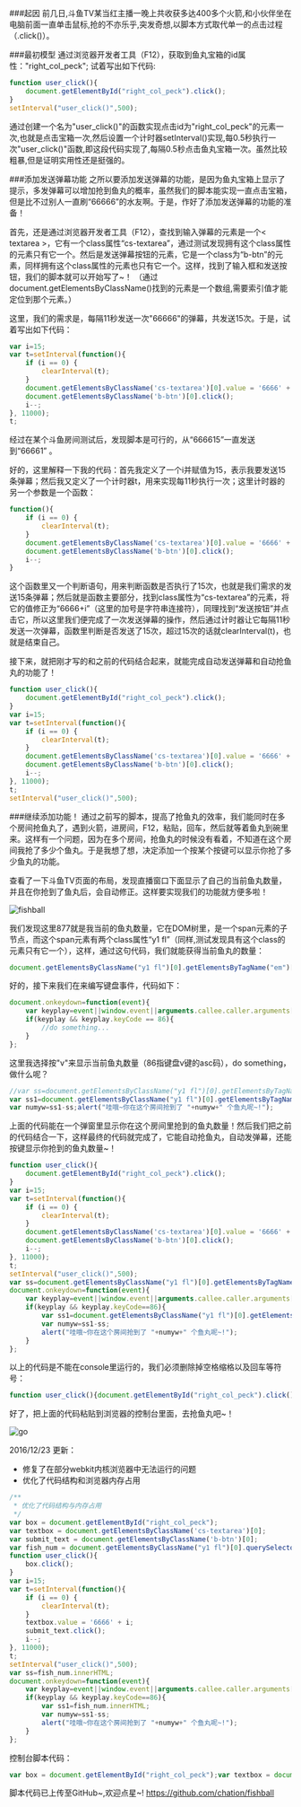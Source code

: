 ###起因
前几日,斗鱼TV某当红主播一晚上共收获多达400多个火箭,和小伙伴坐在电脑前面一直单击鼠标,抢的不亦乐乎,突发奇想,以脚本方式取代单一的点击过程（.click()）。

###最初模型
通过浏览器开发者工具（F12），获取到鱼丸宝箱的id属性："right_col_peck";
试着写出如下代码:
```javascript
function user_click(){
	document.getElementById("right_col_peck").click();
}
setInterval("user_click()",500);
```
通过创建一个名为"user_click()"的函数实现点击id为"right_col_peck"的元素一次,也就是点击宝箱一次,然后设置一个计时器setInterval()实现,每0.5秒执行一次"user_click()"函数,即这段代码实现了,每隔0.5秒点击鱼丸宝箱一次。虽然比较粗暴,但是证明实用性还是挺强的。

###添加发送弹幕功能
之所以要添加发送弹幕的功能，是因为鱼丸宝箱上显示了提示，多发弹幕可以增加抢到鱼丸的概率，虽然我们的脚本能实现一直点击宝箱，但是比不过别人一直刷“66666”的水友啊。于是，作好了添加发送弹幕的功能的准备！

首先，还是通过浏览器开发者工具（F12），查找到输入弹幕的元素是一个< textarea >，它有一个class属性“cs-textarea”，通过测试发现拥有这个class属性的元素只有它一个。然后是发送弹幕按钮的元素，它是一个class为“b-btn”的元素，同样拥有这个class属性的元素也只有它一个。这样，找到了输入框和发送按钮，我们的脚本就可以开始写了~！
（通过document.getElementsByClassName()找到的元素是一个数组,需要索引值才能定位到那个元素。）

这里，我们的需求是，每隔11秒发送一次"66666"的弹幕，共发送15次。于是，试着写出如下代码：
```javascript
var i=15;
var t=setInterval(function(){
	if (i == 0) { 
		clearInterval(t);
	} 	
	document.getElementsByClassName('cs-textarea')[0].value = '6666' + i; 
	document.getElementsByClassName('b-btn')[0].click(); 
	i--;
}, 11000);
t;
```
经过在某个斗鱼房间测试后，发现脚本是可行的，从“666615”一直发送到“66661” 。

好的，这里解释一下我的代码：首先我定义了一个i并赋值为15，表示我要发送15条弹幕；然后我又定义了一个计时器t，用来实现每11秒执行一次；这里计时器的另一个参数是一个函数：
```javascript
function(){
	if (i == 0) { 
		clearInterval(t);
	} 	
	document.getElementsByClassName('cs-textarea')[0].value = '6666' + i; 
	document.getElementsByClassName('b-btn')[0].click(); 
	i--;
}
```
这个函数里又一个判断语句，用来判断函数是否执行了15次，也就是我们需求的发送15条弹幕；然后就是函数主要部分，找到class属性为“cs-textarea”的元素，将它的值修正为“6666+i”（这里的加号是字符串连接符），同理找到“发送按钮”并点击它，所以这里我们便完成了一次发送弹幕的操作，然后通过计时器让它每隔11秒发送一次弹幕，函数里判断是否发送了15次，超过15次的话就clearInterval(t)，也就是结束自己。

接下来，就把刚才写的和之前的代码结合起来，就能完成自动发送弹幕和自动抢鱼丸的功能了！
```javascript
function user_click(){
	document.getElementById("right_col_peck").click();
}
var i=15;
var t=setInterval(function(){
	if (i == 0) { 
		clearInterval(t);
	} 	
	document.getElementsByClassName('cs-textarea')[0].value = '6666' + i; 
	document.getElementsByClassName('b-btn')[0].click(); 
	i--;
}, 11000);
t;
setInterval("user_click()",500);
```

###继续添加功能！
通过之前写的脚本，提高了抢鱼丸的效率，我们能同时在多个房间抢鱼丸了，遇到火箭，进房间，F12，粘贴，回车，然后就等着鱼丸到碗里来。这样有一个问题，因为在多个房间，抢鱼丸的时候没有看着，不知道在这个房间我抢了多少个鱼丸。于是我想了想，决定添加一个按某个按键可以显示你抢了多少鱼丸的功能。

查看了一下斗鱼TV页面的布局，发现直播窗口下面显示了自己的当前鱼丸数量，并且在你抢到了鱼丸后，会自动修正。这样要实现我们的功能就方便多啦！

![fishball](http://img.blog.csdn.net/20161220150121342?watermark/2/text/aHR0cDovL2Jsb2cuY3Nkbi5uZXQvQ2hhdGlvbl85OQ==/font/5a6L5L2T/fontsize/400/fill/I0JBQkFCMA==/dissolve/70/gravity/SouthEast)

我们发现这里877就是我当前的鱼丸数量，它在DOM树里，是一个span元素的子节点，而这个span元素有两个class属性“y1 fl”（同样,测试发现具有这个class的元素只有它一个），这样，通过这句代码，我们就能获得当前鱼丸的数量：
```javascript
document.getElementsByClassName("y1 fl")[0].getElementsByTagName("em")[0].innerHTML;
```
好的，接下来我们在来编写键盘事件，代码如下：
```javascript
document.onkeydown=function(event){
	var keyplay=event||window.event||arguments.callee.caller.arguments[0];
	if(keyplay && keyplay.keyCode == 86){
		//do something...
	}
};
```
这里我选择按"v"来显示当前鱼丸数量（86指键盘v键的asc码），do something，做什么呢？
```javascript
//var ss=document.getElementsByClassName("y1 fl")[0].getElementsByTagName("em")[0].innerHTML;
var ss1=document.getElementsByClassName("y1 fl")[0].getElementsByTagName("em")[0].innerHTML;
var numyw=ss1-ss;alert("哇哦~你在这个房间抢到了 "+numyw+" 个鱼丸呢~!");
```
上面的代码能在一个弹窗里显示你在这个房间里抢到的鱼丸数量！然后我们把之前的代码结合一下，这样最终的代码就完成了，它能自动抢鱼丸，自动发弹幕，还能按键显示你抢到的鱼丸数量~！
```javascript
function user_click(){
	document.getElementById("right_col_peck").click();
}
var i=15;
var t=setInterval(function(){
	if (i == 0) { 
		clearInterval(t);
	} 	
	document.getElementsByClassName('cs-textarea')[0].value = '6666' + i; 
	document.getElementsByClassName('b-btn')[0].click(); 
	i--;
}, 11000);
t;
setInterval("user_click()",500);
var ss=document.getElementsByClassName("y1 fl")[0].getElementsByTagName("em")[0].innerHTML;
document.onkeydown=function(event){
	var keyplay=event||window.event||arguments.callee.caller.arguments[0];
	if(keyplay && keyplay.keyCode==86){
		var ss1=document.getElementsByClassName("y1 fl")[0].getElementsByTagName("em")[0].innerHTML;
		var numyw=ss1-ss;
		alert("哇哦~你在这个房间抢到了 "+numyw+" 个鱼丸呢~!");
	}
};
```
以上的代码是不能在console里运行的，我们必须删除掉空格缩格以及回车等符号：
```javascript
function user_click(){document.getElementById("right_col_peck").click();}var i=15;var t=setInterval(function(){if (i == 0) { clearInterval(t);} document.getElementsByClassName('cs-textarea')[0].value = '6666' + i; document.getElementsByClassName('b-btn')[0].click(); i--;}, 11000);t;setInterval("user_click()",500);var ss=document.getElementsByClassName("y1 fl")[0].getElementsByTagName("em")[0].innerHTML;document.onkeydown=function(event){var keyplay=event||window.event||arguments.callee.caller.arguments[0];if(keyplay && keyplay.keyCode==86){var ss1=document.getElementsByClassName("y1 fl")[0].getElementsByTagName("em")[0].innerHTML;var numyw=ss1-ss;alert("哇哦~你在这个房间抢到了 "+numyw+" 个鱼丸呢~!");}};
```
好了，把上面的代码粘贴到浏览器的控制台里面，去抢鱼丸吧~！

![go](http://img.blog.csdn.net/20161220153922159?watermark/2/text/aHR0cDovL2Jsb2cuY3Nkbi5uZXQvQ2hhdGlvbl85OQ==/font/5a6L5L2T/fontsize/400/fill/I0JBQkFCMA==/dissolve/70/gravity/SouthEast)

2016/12/23 更新：

- 修复了在部分webkit内核浏览器中无法运行的问题
- 优化了代码结构和浏览器内存占用
```javascript
/**
 * 优化了代码结构与内存占用
 */
var box = document.getElementById("right_col_peck");
var textbox = document.getElementsByClassName('cs-textarea')[0];
var submit_text = document.getElementsByClassName('b-btn')[0];
var fish_num = document.getElementsByClassName("y1 fl")[0].querySelectorAll("em")[0];
function user_click(){
	box.click();
}
var i=15;
var t=setInterval(function(){
	if (i == 0) { 
		clearInterval(t);
	} 
	textbox.value = '6666' + i; 
	submit_text.click(); 
	i--;
}, 11000);
t;
setInterval("user_click()",500);
var ss=fish_num.innerHTML;
document.onkeydown=function(event){
	var keyplay=event||window.event||arguments.callee.caller.arguments[0];
	if(keyplay && keyplay.keyCode==86){
		var ss1=fish_num.innerHTML;
		var numyw=ss1-ss;
        alert("哇哦~你在这个房间抢到了 "+numyw+" 个鱼丸呢~!");
	}
};
```
控制台脚本代码：
```javascript
var box = document.getElementById("right_col_peck");var textbox = document.getElementsByClassName('cs-textarea')[0];var submit_text = document.getElementsByClassName('b-btn')[0];var fish_num = document.getElementsByClassName("y1 fl")[0].querySelectorAll("em")[0];function user_click(){box.click();}var i=15;var t=setInterval(function(){if(i==0){clearInterval(t);}textbox.value = '6666' + i;submit_text.click();i--;},11000);t;setInterval("user_click",500);var ss=fish_num.innerHTML;document.onkeydown=function(event){var keyplay=event||window.event||arguments.callee.caller.arguments[0];if(keyplay&&keyplay.keyCode==86){var ss1=fish_num.innerHTML;var numyw=ss1-ss;alert("哇哦~你在这个房间抢到了 "+numyw+" 个鱼丸呢~!");}};
```
脚本代码已上传至GitHub~,欢迎点星~! 
https://github.com/chation/fishball